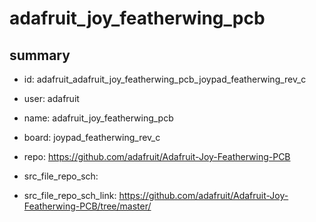 # adafruit_joy_featherwing_pcb
 
## summary 
* id: adafruit_adafruit_joy_featherwing_pcb_joypad_featherwing_rev_c
* user: adafruit
* name: adafruit_joy_featherwing_pcb
* board: joypad_featherwing_rev_c
* repo: https://github.com/adafruit/Adafruit-Joy-Featherwing-PCB



* src_file_repo_sch: 
* src_file_repo_sch_link: https://github.com/adafruit/Adafruit-Joy-Featherwing-PCB/tree/master/






